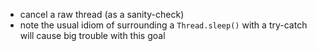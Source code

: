 
* cancel a raw thread (as a sanity-check)
* note the usual idiom of surrounding a `Thread.sleep()` with a try-catch will cause big trouble with this goal 

